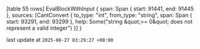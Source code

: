 [table 55 rows]
EvalBlockWithInput { span: Span { start: 91441, end: 91445 }, sources: [CantConvert { to_type: &quot;int&quot;, from_type: &quot;string&quot;, span: Span { start: 93291, end: 93299 }, help: Some(&quot;string \&quot;&gt;= 0\&quot; does not represent a valid integer&quot;) }] }

last update at `2025-08-27 03:29:27 +00:00`
